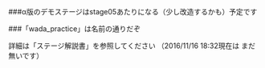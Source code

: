 ###α版のデモステージはstage05あたりになる（少し改造するかも）予定です

###「wada_practice」は名前の通りだぞ

詳細は「ステージ解説書」を参照してください
（2016/11/16 18:32現在は まだ無いです）
